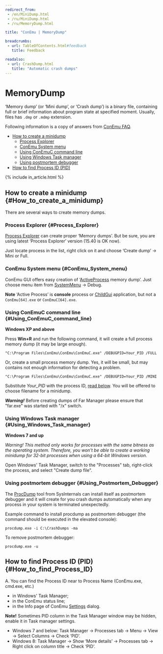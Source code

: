 ```yaml
---
redirect_from:
 - /en/MiniDump.html
 - /ru/MiniDump.html
 - /ru/MemoryDump.html

title: "ConEmu | MemoryDump"

breadcrumbs:
 - url: TableOfContents.html#feedback
   title: Feedback

readalso:
 - url: CrashDump.html
   title: "Automatic crash dumps"
---
```


# MemoryDump

‘Memory dump’ (or ‘Mini dump’, or ‘Crash dump’) is a binary file,
containing full or brief information about program state
at specified moment. Usually, files has `.dmp` or `.mdmp` extension.

Following information is a copy of answers from [ConEmu FAQ](ConEmuFAQ.html).

* [How to create a minidump](#How_to_create_a_minidump)
  * [Process Explorer](#Process_Explorer)
  * [ConEmu System menu](#ConEmu_System_menu)
  * [Using ConEmuC command line](#Using_ConEmuC_command_line)
  * [Using Windows Task manager](#Using_Windows_Task_manager)
  * [Using postmortem debugger](#Using_Postmortem_Debugger)
* [How to find Process ID (PID)](#How_to_find_Process_ID)

{% include in_article.html %}



## How to create a minidump  {#How_to_create_a_minidump}

There are several ways to create memory dumps.



### Process Explorer   {#Process_Explorer}

[Process Explorer](ProcessExplorer.html) can create proper ‘Memory dumps’.
But be sure, you are using latest ‘Process Explorer’ version (15.40 is OK now).

Just locate process in the list, right click on it and choose ‘Create dump’ -> Mini or Full.



### ConEmu System menu   {#ConEmu_System_menu}

ConEmu GUI offers easy creation of ‘[ActiveProcess](ActiveProcess.html) memory dump’.
Just choose menu item from [SystemMenu](SystemMenu.html) -> Debug.

**Note** ‘Active Process’ is **console** process or [ChildGui](ChildGui.html) application,
but not a `ConEmu[64].exe` or `ConEmuC[64].exe`.



### Using ConEmuC command line   {#Using_ConEmuC_command_line}

**Windows XP and above**

Press **Win+R** and run the following command, it will create a
full process memory dump (it may be large enough).

~~~
"C:\Program Files\ConEmu\ConEmu\ConEmuC.exe" /DEBUGPID=Your_PID /FULL
~~~

Or, create a small process memory dump.
Yes, it will be small, but may contains not enough information for detecting a problem.

~~~
"C:\Program Files\ConEmu\ConEmu\ConEmuC.exe" /DEBUGPID=Your_PID /MINI
~~~

Substitute *Your_PID* with the process ID,
[read below](MemoryDump.html#How_to_find_Process_ID_(PID)).
You will be offered to choose filename for a minidump.

***Warning!*** Before creating dumps of Far Manager please ensure that "far.exe" was started with "/x" switch.



### Using Windows Task manager   {#Using_Windows_Task_manager}

**Windows 7 and up**

*Warning! This method only works for processes with the same bitness as the operating system.
Therefore, you won't be able to create a working minidump for 32-bit processes when using a 64-bit Windows version.*

Open Windows' Task Manager, switch to the "Processes" tab, right-click the process, and select "Create dump file".





### Using postmortem debugger  {#Using_Postmortem_Debugger}

The [ProcDump](https://docs.microsoft.com/en-us/sysinternals/downloads/procdump) tool from SysInternals can install
itself as postmortem debugger and it will create for you crash dumps automatically when any process in your system
is terminated unexpectedly.

Example command to install procdump as postmortem debugger (the command should be executed in the elevated console):

~~~
procdump.exe -i C:\CrashDumps -ma
~~~

To remove postmortem debugger:

~~~
procdump.exe -u
~~~




## How to find Process ID (PID)  {#How_to_find_Process_ID}

A. You can find the Process ID near to Process Name (ConEmu.exe, cmd.exe, etc.)

* in Windows' Task Manager;
* in the ConEmu status line;
* in the Info page of ConEmu [Settings](Settings.html#Info) dialog.

**Note!** Sometimes PID column in the Task Manager window may be hidden, enable it in Task manager settings.

* Windows 7 and below: Task Manager -> Processes tab -> Menu -> View -> Select Columns -> Check ‘PID’.
* Windows 8: Task Manager -> Show ‘More details’ -> Processes tab -> Right click on column title -> Check ‘PID’.
